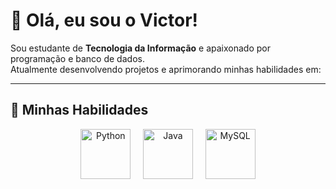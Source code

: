 # 👋 Olá, eu sou o Victor!

Sou estudante de **Tecnologia da Informação** e apaixonado por programação e banco de dados.  
Atualmente desenvolvendo projetos e aprimorando minhas habilidades em:

---

## 🚀 Minhas Habilidades

<p align="center">
  <img src="https://cdn.jsdelivr.net/gh/devicons/devicon/icons/python/python-original.svg" alt="Python" width="80" height="80"/>
  &nbsp;&nbsp;&nbsp;
  <img src="https://cdn.jsdelivr.net/gh/devicons/devicon/icons/java/java-original.svg" alt="Java" width="80" height="80"/>
  &nbsp;&nbsp;&nbsp;
  <img src="https://cdn.jsdelivr.net/gh/devicons/devicon/icons/mysql/mysql-original.svg" alt="MySQL" width="80" height="80"/>
</p>
